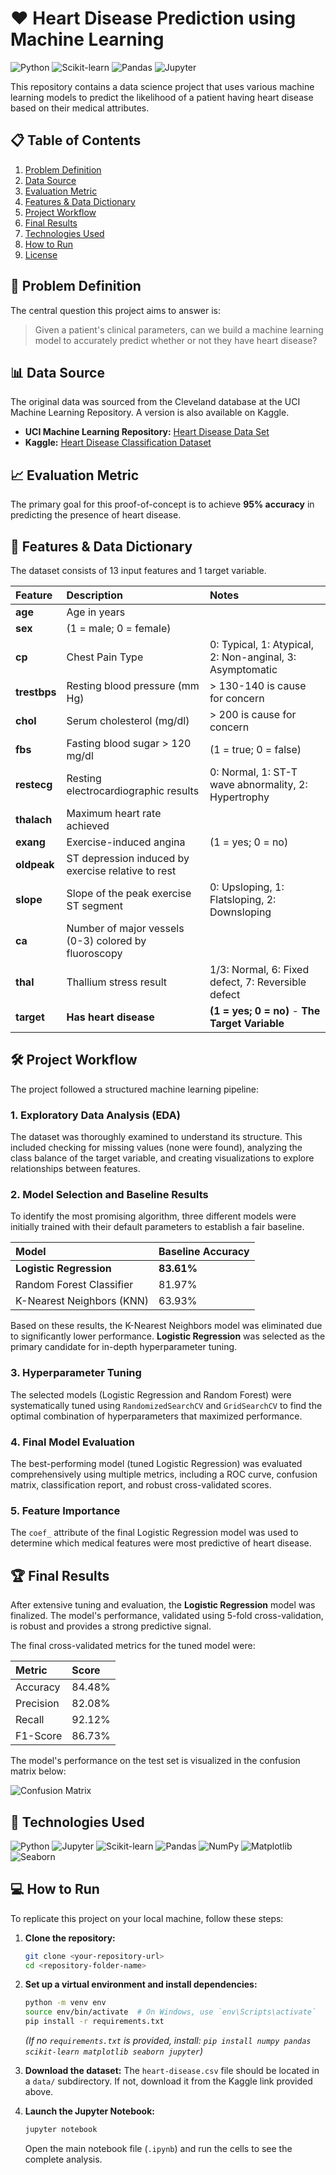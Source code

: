 # ❤️ Heart Disease Prediction using Machine Learning

![Python](https://img.shields.io/badge/Python-3776AB?style=for-the-badge&logo=python&logoColor=white)
![Scikit-learn](https://img.shields.io/badge/scikit--learn-F7931E?style=for-the-badge&logo=scikit-learn&logoColor=white)
![Pandas](https://img.shields.io/badge/Pandas-150458?style=for-the-badge&logo=pandas&logoColor=white)
![Jupyter](https://img.shields.io/badge/Jupyter-F37626?style=for-the-badge&logo=jupyter&logoColor=white)

This repository contains a data science project that uses various machine learning models to predict the likelihood of a patient having heart disease based on their medical attributes.

## 📋 Table of Contents
1. [Problem Definition](#-problem-definition)
2. [Data Source](#-data-source)
3. [Evaluation Metric](#-evaluation-metric)
4. [Features & Data Dictionary](#-features--data-dictionary)
5. [Project Workflow](#-project-workflow)
6. [Final Results](#-final-results)
7. [Technologies Used](#-technologies-used)
8. [How to Run](#-how-to-run)
9. [License](#-license)

## 🎯 Problem Definition
The central question this project aims to answer is:
> Given a patient's clinical parameters, can we build a machine learning model to accurately predict whether or not they have heart disease?

## 📊 Data Source
The original data was sourced from the Cleveland database at the UCI Machine Learning Repository. A version is also available on Kaggle.
* **UCI Machine Learning Repository:** [Heart Disease Data Set](https://archive.ics.uci.edu/ml/datasets/heart+Disease)
* **Kaggle:** [Heart Disease Classification Dataset](https://www.kaggle.com/datasets/sumaiyatasmeem/heart-disease-classification-dataset)

## 📈 Evaluation Metric
The primary goal for this proof-of-concept is to achieve **95% accuracy** in predicting the presence of heart disease.

## 📝 Features & Data Dictionary
The dataset consists of 13 input features and 1 target variable.

| Feature    | Description                                           | Notes                                                      |
| :--------- | :---------------------------------------------------- | :--------------------------------------------------------- |
| **age** | Age in years                                          |                                                            |
| **sex** | (1 = male; 0 = female)                                |                                                            |
| **cp** | Chest Pain Type                                       | 0: Typical, 1: Atypical, 2: Non-anginal, 3: Asymptomatic   |
| **trestbps** | Resting blood pressure (mm Hg)                        | > 130-140 is cause for concern                             |
| **chol** | Serum cholesterol (mg/dl)                             | > 200 is cause for concern                                 |
| **fbs** | Fasting blood sugar > 120 mg/dl                       | (1 = true; 0 = false)                                      |
| **restecg**| Resting electrocardiographic results                | 0: Normal, 1: ST-T wave abnormality, 2: Hypertrophy        |
| **thalach**| Maximum heart rate achieved                           |                                                            |
| **exang** | Exercise-induced angina                               | (1 = yes; 0 = no)                                          |
| **oldpeak**| ST depression induced by exercise relative to rest    |                                                            |
| **slope** | Slope of the peak exercise ST segment                 | 0: Upsloping, 1: Flatsloping, 2: Downsloping               |
| **ca** | Number of major vessels (0-3) colored by fluoroscopy  |                                                            |
| **thal** | Thallium stress result                                | 1/3: Normal, 6: Fixed defect, 7: Reversible defect         |
| **target** | **Has heart disease** | **(1 = yes; 0 = no)** - **The Target Variable** |

## 🛠️ Project Workflow

The project followed a structured machine learning pipeline:

### 1. Exploratory Data Analysis (EDA)
The dataset was thoroughly examined to understand its structure. This included checking for missing values (none were found), analyzing the class balance of the target variable, and creating visualizations to explore relationships between features.

### 2. Model Selection and Baseline Results
To identify the most promising algorithm, three different models were initially trained with their default parameters to establish a fair baseline.

| Model | Baseline Accuracy |
| :--- | :--- |
| **Logistic Regression** | **83.61%** |
| Random Forest Classifier | 81.97% |
| K-Nearest Neighbors (KNN) | 63.93% |

Based on these results, the K-Nearest Neighbors model was eliminated due to significantly lower performance. **Logistic Regression** was selected as the primary candidate for in-depth hyperparameter tuning.

### 3. Hyperparameter Tuning
The selected models (Logistic Regression and Random Forest) were systematically tuned using `RandomizedSearchCV` and `GridSearchCV` to find the optimal combination of hyperparameters that maximized performance.

### 4. Final Model Evaluation
The best-performing model (tuned Logistic Regression) was evaluated comprehensively using multiple metrics, including a ROC curve, confusion matrix, classification report, and robust cross-validated scores.

### 5. Feature Importance
The `coef_` attribute of the final Logistic Regression model was used to determine which medical features were most predictive of heart disease.

## 🏆 Final Results

After extensive tuning and evaluation, the **Logistic Regression** model was finalized. The model's performance, validated using 5-fold cross-validation, is robust and provides a strong predictive signal.

The final cross-validated metrics for the tuned model were:

| Metric    | Score         |
| :-------- | :------------ |
| Accuracy  | 84.48%        |
| Precision | 82.08%        |
| Recall    | 92.12%        |
| F1-Score  | 86.73%        |

The model's performance on the test set is visualized in the confusion matrix below:

![Confusion Matrix](https://i.imgur.com/l7xjn3I.png)

## 🚀 Technologies Used
![Python](https://img.shields.io/badge/Python-3776AB?style=for-the-badge&logo=python&logoColor=white)
![Jupyter](https://img.shields.io/badge/Jupyter-F37626?style=for-the-badge&logo=jupyter&logoColor=white)
![Scikit-learn](https://img.shields.io/badge/scikit--learn-F7931E?style=for-the-badge&logo=scikit-learn&logoColor=white)
![Pandas](https://img.shields.io/badge/Pandas-150458?style=for-the-badge&logo=pandas&logoColor=white)
![NumPy](https://img.shields.io/badge/NumPy-013243?style=for-the-badge&logo=numpy&logoColor=white)
![Matplotlib](https://img.shields.io/badge/Matplotlib-313131?style=for-the-badge&logo=matplotlib&logoColor=white)
![Seaborn](https://img.shields.io/badge/Seaborn-3274A1?style=for-the-badge)

## 💻 How to Run
To replicate this project on your local machine, follow these steps:

1.  **Clone the repository:**
    ```bash
    git clone <your-repository-url>
    cd <repository-folder-name>
    ```

2.  **Set up a virtual environment and install dependencies:**
    ```bash
    python -m venv env
    source env/bin/activate  # On Windows, use `env\Scripts\activate`
    pip install -r requirements.txt
    ```
    *(If no `requirements.txt` is provided, install: `pip install numpy pandas scikit-learn matplotlib seaborn jupyter`)*

3.  **Download the dataset:**
    The `heart-disease.csv` file should be located in a `data/` subdirectory. If not, download it from the Kaggle link provided above.

4.  **Launch the Jupyter Notebook:**
    ```bash
    jupyter notebook
    ```
    Open the main notebook file (`.ipynb`) and run the cells to see the complete analysis.
